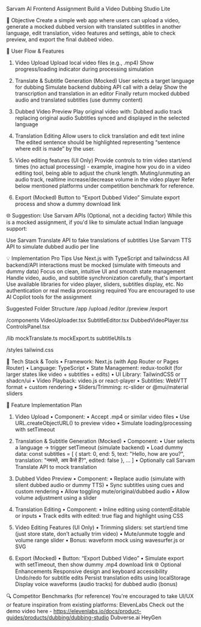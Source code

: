 Sarvam AI Frontend Assignment
Build a Video Dubbing Studio Lite

🎯 Objective
Create a simple web app where users can upload a video, generate a mocked dubbed version with translated subtitles in another language, edit translation, video features and settings, able to check preview, and export the final dubbed video.

🧭 User Flow & Features
1. Video Upload
Upload local video files (e.g., .mp4)
Show progress/loading indicator during processing simulation

2. Translate & Subtitle Generation (Mocked)
User selects a target language for dubbing
Simulate backend dubbing API call with a delay
Show the transcription and translation in an editor
Finally return mocked dubbed audio and translated subtitles (use dummy content)

3. Dubbed Video Preview
Play original video with:
Dubbed audio track replacing original audio
Subtitles synced and displayed in the selected language

4. Translation Editing
Allow users to click translation and edit text inline
The edited sentence should be highlighted representing “sentence where edit is made” by the user.

5. Video editing features (UI Only)
Provide controls to trim video start/end times (no actual processing) - example, imagine how you do in a video editing tool, being able to adjust the chunk length.
Muting/unmuting an audio track, realtime increase/decrease volume in the video player
Refer below mentioned platforms under competition benchmark for reference.

6. Export (Mocked)
Button to “Export Dubbed Video”
Simulate export process and show a dummy download link

🌐 Suggestion: Use Sarvam APIs (Optional, not a deciding factor)
While this is a mocked assignment, if you'd like to simulate actual Indian language support:

Use Sarvam Translate API to fake translations of subtitles
Use Sarvam TTS API to simulate dubbed audio per line

💡 Implementation Pro Tips
Use Next.js with TypeScript and tailwindcss
All backend/API interactions must be mocked (simulate with timeouts and dummy data)
Focus on clean, intuitive UI and smooth state management
Handle video, audio, and subtitle synchronization carefully, that's important
Use available libraries for video player, sliders, subtitles display, etc.
No authentication or real media processing required
You are encouraged to use AI Copilot tools for the assignment

Suggested Folder Structure
/app
  /upload
  /editor
  /preview
  /export

/components
  VideoUploader.tsx
  SubtitleEditor.tsx
  DubbedVideoPlayer.tsx
  ControlsPanel.tsx

/lib
  mockTranslate.ts
  mockExport.ts
  subtitleUtils.ts

/styles
  tailwind.css

🧱 Tech Stack & Tools
	•	Framework: Next.js (with App Router or Pages Router)
	•	Language: TypeScript
	•	State Management: redux-toolkit (for larger states like video + subtitles + edits)
	•	UI Library: TailwindCSS or shadcn/ui
	•	Video Playback: video.js or react-player
	•	Subtitles: WebVTT format + custom rendering
	•	Sliders/Trimming: rc-slider or @mui/material sliders

🧭 Feature Implementation Plan

1. Video Upload
	•	Component: <VideoUploader />
	•	Accept .mp4 or similar video files
	•	Use URL.createObjectURL() to preview video
	•	Simulate loading/processing with setTimeout

2. Translation & Subtitle Generation (Mocked)
	•	Component: <TranslationEditor />
	•	User selects a language → trigger setTimeout (simulate backend)
	•	Load dummy data:
        const subtitles = [
            { start: 0, end: 5, text: "Hello, how are you?", translation: "नमस्ते, आप कैसे हैं?", edited: false },
            ...
        ]
	•	Optionally call Sarvam Translate API to mock translation

3. Dubbed Video Preview
	•	Component: <DubbedVideoPlayer />
	•	Replace audio (simulate with silent dubbed audio or dummy TTS)
	•	Sync subtitles using cues and custom rendering
	•	Allow toggling mute/original/dubbed audio
	•	Allow volume adjustment using a slider

4. Translation Editing
	•	Component: <SubtitleEditor />
	•	Inline editing using contentEditable or inputs
	•	Track edits with edited: true flag and highlight using CSS

5. Video Editing Features (UI Only)
	•	Trimming sliders: set start/end time (just store state, don’t actually trim video)
	•	Mute/unmute toggle and volume range slider
	•	Bonus: waveform mock using wavesurfer.js or SVG

6. Export (Mocked)
	•	Button: “Export Dubbed Video”
	•	Simulate export with setTimeout, then show dummy .mp4 download link
🌐 Optional Enhancements
Responsive design and keyboard accessibility
Undo/redo for subtitle edits
Persist translation edits using localStorage
Display voice waveforms (audio tracks) for dubbed audio (bonus)

🔍 Competitor Benchmarks (for reference)
You're encouraged to take UI/UX or feature inspiration from existing platforms:
ElevenLabs
Check out the demo video here - https://elevenlabs.io/docs/product-guides/products/dubbing/dubbing-studio
Dubverse.ai
HeyGen

